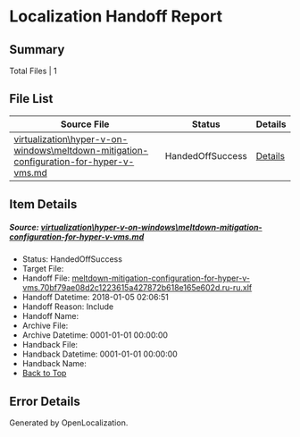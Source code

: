 # <a name='report-top'></a> Localization Handoff Report

## Summary
 Total Files | 1

## File List
 Source File | Status | Details 
 ----------- | ------ | ------- 
 [virtualization\hyper-v-on-windows\meltdown-mitigation-configuration-for-hyper-v-vms.md](https://github.com/Microsoft/Virtualization-Documentation-Private/blob/7db5a0ceffc551ca5c7c247967729f243a1fa1a4/virtualization/hyper-v-on-windows/meltdown-mitigation-configuration-for-hyper-v-vms.md) | HandedOffSuccess | [Details](#038ce193c53e6f3b5bf05168c869eba53f5db8ea126)

## Item Details
##### <a name='038ce193c53e6f3b5bf05168c869eba53f5db8ea126'></a> Source: [virtualization\hyper-v-on-windows\meltdown-mitigation-configuration-for-hyper-v-vms.md](https://github.com/Microsoft/Virtualization-Documentation-Private/blob/7db5a0ceffc551ca5c7c247967729f243a1fa1a4/virtualization/hyper-v-on-windows/meltdown-mitigation-configuration-for-hyper-v-vms.md)
* Status: HandedOffSuccess
* Target File: 
* Handoff File: [meltdown-mitigation-configuration-for-hyper-v-vms.70bf79ae08d2c1223615a427872b618e165e602d.ru-ru.xlf](https://github.com/MicrosoftDocs/Virtualization-Documentation-Private.handoff/blob/6a003578457c90c109e9dc67055b12adf2361f43/ol-handoff/MicrosoftDocs/Virtualization-Documentation-Private.ru-ru/live/meltdown-mitigation-configuration-for-hyper-v-vms.70bf79ae08d2c1223615a427872b618e165e602d.ru-ru.xlf)
* Handoff Datetime: 2018-01-05 02:06:51
* Handoff Reason: Include
* Handoff Name: 
* Archive File: 
* Archive Datetime: 0001-01-01 00:00:00
* Handback File: 
* Handback Datetime: 0001-01-01 00:00:00
* Handback Name: 
* [Back to Top](#report-top)


## Error Details

Generated by OpenLocalization.
